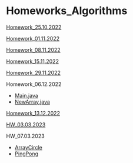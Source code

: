 # Homeworks_Algorithms

[Homework_25.10.2022](https://github.com/ShumaW/Prof_Algorithms/blob/master/Homework_20221025/src/Main.java)

[Homework_01.11.2022](https://github.com/ShumaW/Prof_Algorithms/blob/master/Homework_20221101_a/src/Main.java)

[Homework_08.11.2022](https://github.com/ShumaW/Prof_Algorithms/blob/master/Homework_20221108_a/src/Main.java)

[Homework_15.11.2022](https://github.com/ShumaW/Prof_Algorithms/blob/master/Homework_20221115_a/src/Main.java)

[Homework_29.11.2022](https://github.com/ShumaW/Prof_Algorithms/blob/master/Homework_20221129_a/src/Main.java)

Homework_06.12.2022

- [Main.java](https://github.com/ShumaW/Prof_Algorithms/blob/master/Homework_20221206_a/src/Main.java)
- [NewArray.java](https://github.com/ShumaW/Prof_Algorithms/blob/master/Homework_20221206_a/src/NewArray.java)

[Homework_13.12.2022](https://github.com/ShumaW/Prof_Algorithms/blob/master/Homework_20221213_a/src/Main.java)

[HW_03.03.2023](https://github.com/ShumaW/Prof_Algorithms/blob/master/HW_20230303_a/src/main/java/org/example/Main.java)

HW_07.03.2023

- [ArrayCircle](https://github.com/ShumaW/Prof_Algorithms/blob/master/HW_20230307_a/src/main/java/org/ArrayCircle/ArrayCircle.java)
- [PingPong](https://github.com/ShumaW/Prof_Algorithms/blob/master/HW_20230307_a/src/main/java/PingPong/PingPong.java)
